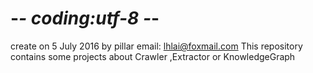 # -*- coding:utf-8 -*-
create on  5 July 2016 by pillar
email: lhlai@foxmail.com
This repository contains some projects about Crawler ,Extractor or KnowledgeGraph